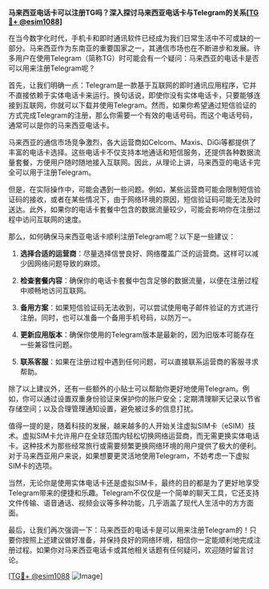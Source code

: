 **马来西亚电话卡可以注册TG吗？深入探讨马来西亚电话卡与Telegram的关系[[TG💪+ @esim1088](https://t.me/s/esim1088)]**

在当今数字化时代，手机卡和即时通讯软件已经成为我们日常生活中不可或缺的一部分。马来西亚作为东南亚的重要国家之一，其通信市场也在不断进步和发展。许多用户在使用Telegram（简称TG）时可能会有一个疑问：马来西亚的电话卡是否可以用来注册Telegram呢？

首先，让我们明确一点：Telegram是一款基于互联网的即时通讯应用程序，它并不直接依赖于实体电话卡来运行。换句话说，即使你没有实体电话卡，只要能够连接到互联网，你就可以下载并使用Telegram。然而，如果你希望通过短信验证的方式完成Telegram的注册，那么你需要一个有效的电话号码。而这个电话号码，通常可以是你的马来西亚电话卡。

马来西亚的通信市场竞争激烈，各大运营商如Celcom、Maxis、DiGi等都提供了丰富的电话卡选择。这些电话卡不仅支持本地通话和短信服务，还提供各种数据流量套餐，方便用户随时随地接入互联网。因此，从理论上讲，马来西亚的电话卡完全可以用于注册Telegram。

但是，在实际操作中，可能会遇到一些问题。例如，某些运营商可能会限制短信验证码的接收，或者在某些情况下，由于网络环境的原因，短信验证码可能无法及时送达。此外，如果你的电话卡套餐中包含的数据流量较少，可能会影响你在注册过程中访问互联网的速度。

那么，如何确保马来西亚电话卡顺利注册Telegram呢？以下是一些建议：

1. **选择合适的运营商**：尽量选择信誉良好、网络覆盖广泛的运营商。这样可以减少因网络问题导致的麻烦。
   
2. **检查套餐内容**：确保你的电话卡套餐中包含足够的数据流量，以便在注册过程中顺畅地访问互联网。

3. **备用方案**：如果短信验证码无法收到，可以尝试使用电子邮件验证的方式进行注册。同时，也可以准备一个备用手机号码，以防万一。

4. **更新应用版本**：确保你使用的Telegram版本是最新的，因为旧版本可能存在一些兼容性问题。

5. **联系客服**：如果在注册过程中遇到任何问题，可以直接联系运营商的客服寻求帮助。

除了以上建议外，还有一些额外的小贴士可以帮助你更好地使用Telegram。例如，你可以通过设置双重身份验证来保护你的账户安全；定期清理聊天记录以节省存储空间；以及合理管理通知设置，避免被过多的信息打扰。

值得一提的是，随着科技的发展，越来越多的人开始关注虚拟SIM卡（eSIM）技术。虚拟SIM卡允许用户在全球范围内轻松切换网络运营商，而无需更换实体电话卡。这种技术为那些经常旅行或需要频繁更换网络环境的用户提供了极大的便利。对于马来西亚用户来说，如果想要更灵活地使用Telegram，不妨考虑一下虚拟SIM卡的选项。

当然，无论你是使用实体电话卡还是虚拟SIM卡，最终的目的都是为了更好地享受Telegram带来的便捷和乐趣。Telegram不仅仅是一个简单的聊天工具，它还支持文件传输、语音通话、视频会议等多种功能，几乎涵盖了现代人生活中的方方面面。

最后，让我们再次强调一下：马来西亚的电话卡是可以用来注册Telegram的！只要你按照上述建议做好准备，并保持良好的网络环境，相信你一定能顺利地完成注册过程。如果你对马来西亚电话卡或其他相关话题有任何疑问，欢迎随时留言讨论。

[[TG💪+ @esim1088](https://t.me/s/esim1088) ![Image](https://i.postimg.cc/4NQfJmqS/Snipaste-2025-05-13-00-14-12.png)]